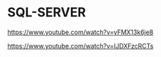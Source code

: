 # SQL-SERVER

https://www.youtube.com/watch?v=yFMX13k6je8

https://www.youtube.com/watch?v=IJDXFzcRCTs
